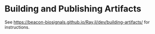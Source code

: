 # Building and Publishing Artifacts

See https://beacon-biosignals.github.io/Ray.jl/dev/building-artifacts/ for instructions.
